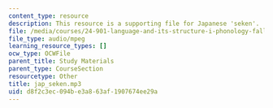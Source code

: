 ```yaml
---
content_type: resource
description: This resource is a supporting file for Japanese 'seken'.
file: /media/courses/24-901-language-and-its-structure-i-phonology-fall-2010/d8f2c3ec094be3a863af1907674ee29a_jap_seken.mp3
file_type: audio/mpeg
learning_resource_types: []
ocw_type: OCWFile
parent_title: Study Materials
parent_type: CourseSection
resourcetype: Other
title: jap_seken.mp3
uid: d8f2c3ec-094b-e3a8-63af-1907674ee29a
---
```


